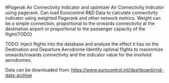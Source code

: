 #Pagerak Air Connectivity Indicator and optimizer
Air Connectivity Indicator using pagerank.
Can load Eurocontrol R&D Data to calculate connectivity indicator using weighted Pagerank and other network metrics.
Weight can be a simple connection, proportional to the onwards connectivity at the destination airport or proportional to the passenger capacity of the flight(TODO)

TODO:
Inject flights into the database and analyse the effect it has on the Destination and Departure Aerodrome
Identify optimal flights to maximmize onwards/inwards connectivity and the indicator value for the involved aerodromes.

Data can be downloaded from:
https://www.eurocontrol.int/dashboard/rnd-data-archive
